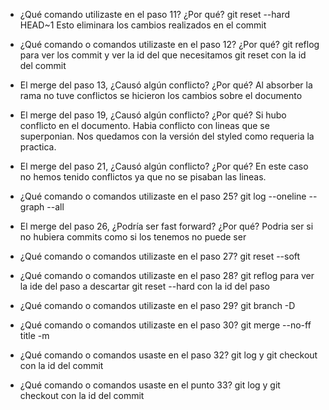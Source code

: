 - ¿Qué comando utilizaste en el paso 11? ¿Por qué?
git reset --hard HEAD~1
Esto eliminara los cambios realizados en el commit

- ¿Qué comando o comandos utilizaste en el paso 12? ¿Por qué?
git reflog para ver los commit y ver la id del que necesitamos
git reset con la id del commit

- El merge del paso 13, ¿Causó algún conflicto? ¿Por qué?
Al absorber la rama no tuve conflictos se hicieron los cambios sobre el documento

- El merge del paso 19, ¿Causó algún conflicto? ¿Por qué?
Si hubo conflicto en el documento. Habia conflicto con lineas que se superponian.
 Nos quedamos con la versión del styled como requeria la practica. 

- El merge del paso 21, ¿Causó algún conflicto? ¿Por qué?
En este caso no hemos tenido conflictos ya que no se pisaban las lineas.

- ¿Qué comando o comandos utilizaste en el paso 25?
git log --oneline --graph --all

- El merge del paso 26, ¿Podría ser fast forward? ¿Por qué?
Podria ser si no hubiera commits como si los tenemos no puede ser 

- ¿Qué comando o comandos utilizaste en el paso 27?
git reset --soft 

- ¿Qué comando o comandos utilizaste en el paso 28?
git reflog para ver la ide del paso a descartar 
git reset --hard con la id del paso 

- ¿Qué comando o comandos utilizaste en el paso 29?
git branch -D 

- ¿Qué comando o comandos utilizaste en el paso 30?
git merge --no-ff title -m 

- ¿Qué comando o comandos usaste en el paso 32?
git log y git checkout con la id del commit

- ¿Qué comando o comandos usaste en el punto 33?
git log y git checkout con la id del commit
